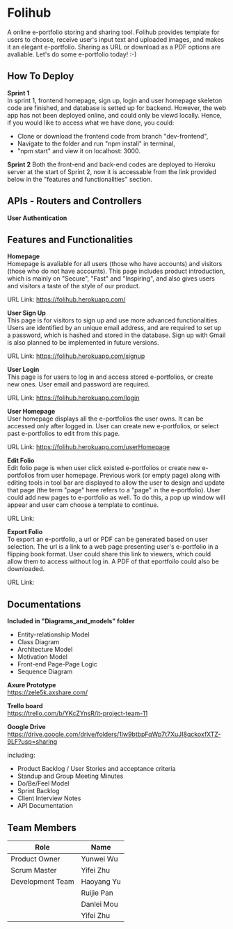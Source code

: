 # Folihub
A online e-portfolio storing and sharing tool. Folihub provides template for users to choose, receive user's input text and uploaded images, and makes it an elegant e-portfolio. Sharing as URL or download as a PDF options are avaliable. Let's do some e-portfolio today! :-)

## How To Deploy
**Sprint 1**  
In sprint 1, frontend homepage, sign up, login and user homepage skeleton code are finished, and database is setted up for backend. However, the web app has not been deployed online, and could only be viewd locally. Hence, if you would like to access what we have done, you could:
* Clone or download the frontend code from branch "dev-frontend",
* Navigate to the folder and run "npm install" in terminal,
* "npm start" and view it on localhost: 3000.

**Sprint 2**
Both the front-end and back-end codes are deployed to Heroku server at the start of Sprint 2, now it is accessable from the link provided below in the "features and functionalities" section.  

## APIs - Routers and Controllers
**User Authentication**  


## Features and Functionalities
**Homepage**  
Homepage is avaliable for all users (those who have accounts) and visitors (those who do not have accounts). This page includes product introduction, which is mainly on "Secure", "Fast" and "Inspiring", and also gives users and visitors a taste of the style of our product.     
  
URL Link: https://folihub.herokuapp.com/  
  
**User Sign Up**  
This page is for visitors to sign up and use more advanced functionalities. Users are identified by an unique email address, and are required to set up a password, which is hashed and stored in the database. Sign up with Gmail is also planned to be implemented in future versions.  

URL Link: https://folihub.herokuapp.com/signup  

**User Login**  
This page is for users to log in and access stored e-portfolios, or create new ones. User email and password are required.

URL Link: https://folihub.herokuapp.com/login  

**User Homepage**  
User homepage displays all the e-portfolios the user owns. It can be accessed only after logged in. User can create new e-portfolios, or select past e-portfolios to edit from this page.  

URL Link: https://folihub.herokuapp.com/userHomepage  

**Edit Folio**  
Edit folio page is when user click existed e-portfolios or create new e-portfolios from user homepage. Previous work (or empty page) along with editing tools in tool bar are displayed to allow the user to design and update that page (the term "page" here refers to a "page" in the e-portfolio). User could add new pages to e-portfolio as well. To do this, a pop up window will appear and user cam choose a template to continue.  

URL Link:    


**Export Folio**  
To export an e-portfolio, a url or PDF can be generated based on user selection. The url is a link to a web page presenting user's e-portfolio in a flipping book format. User could share this link to viewers, which could allow them to access without log in. A PDF of that eportfoilo could also be downloaded.  

URL Link:  

## Documentations
**Included in "Diagrams_and_models" folder**  
* Entity-relationship Model
* Class Diagram
* Architecture Model
* Motivation Model
* Front-end Page-Page Logic
* Sequence Diagram  

**Axure Prototype**  
https://zele5k.axshare.com/  

**Trello board**  
https://trello.com/b/YKcZYnsR/it-project-team-11   

**Google Drive**  
https://drive.google.com/drive/folders/1lw9btbpFqWp7t7XuJI8qckoxfXTZ-9LF?usp=sharing  

including:
* Product Backlog / User Stories and acceptance criteria
* Standup and Group Meeting Minutes
* Do/Be/Feel Model
* Sprint Backlog
* Client Interview Notes
* API Documentation

## Team Members  
| Role | Name |
| ----------- | ----------- |
| Product Owner | Yunwei Wu |
| Scrum Master | Yifei Zhu |
| Development Team | Haoyang Yu |
| | Ruijie Pan
| | Danlei Mou
| | Yifei Zhu
